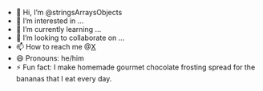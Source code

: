 - 👋 Hi, I’m @stringsArraysObjects
- 👀 I’m interested in ...
- 🌱 I’m currently learning ...
- 💞️ I’m looking to collaborate on ...
- 📫 How to reach me @<a href="https://twitter.com/yes_my_lege">X</a>
- 😄 Pronouns: he/him
- ⚡ Fun fact: I make homemade gourmet chocolate frosting spread for the bananas that I eat every day.

<!---
stringsArraysObjects/stringsArraysObjects is a ✨ special ✨ repository because its `README.md` (this file) appears on your GitHub profile.
You can click the Preview link to take a look at your changes.
--->
